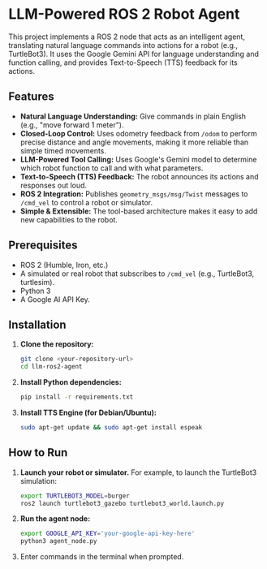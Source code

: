 # LLM-Powered ROS 2 Robot Agent

This project implements a ROS 2 node that acts as an intelligent agent, translating natural language commands into actions for a robot (e.g., TurtleBot3). It uses the Google Gemini API for language understanding and function calling, and provides Text-to-Speech (TTS) feedback for its actions.

## Features

- **Natural Language Understanding:** Give commands in plain English (e.g., "move forward 1 meter").
- **Closed-Loop Control:** Uses odometry feedback from `/odom` to perform precise distance and angle movements, making it more reliable than simple timed movements.
- **LLM-Powered Tool Calling:** Uses Google's Gemini model to determine which robot function to call and with what parameters.
- **Text-to-Speech (TTS) Feedback:** The robot announces its actions and responses out loud.
- **ROS 2 Integration:** Publishes `geometry_msgs/msg/Twist` messages to `/cmd_vel` to control a robot or simulator.
- **Simple & Extensible:** The tool-based architecture makes it easy to add new capabilities to the robot.

## Prerequisites

- ROS 2 (Humble, Iron, etc.)
- A simulated or real robot that subscribes to `/cmd_vel` (e.g., TurtleBot3, turtlesim).
- Python 3
- A Google AI API Key.

## Installation

1.  **Clone the repository:**
    ```bash
    git clone <your-repository-url>
    cd llm-ros2-agent
    ```

2.  **Install Python dependencies:**
    ```bash
    pip install -r requirements.txt
    ```

3.  **Install TTS Engine (for Debian/Ubuntu):**
    ```bash
    sudo apt-get update && sudo apt-get install espeak
    ```

## How to Run

1.  **Launch your robot or simulator.** For example, to launch the TurtleBot3 simulation:
    ```bash
    export TURTLEBOT3_MODEL=burger
    ros2 launch turtlebot3_gazebo turtlebot3_world.launch.py
    ```

2.  **Run the agent node:**
    ```bash
    export GOOGLE_API_KEY='your-google-api-key-here'
    python3 agent_node.py
    ```

3.  Enter commands in the terminal when prompted.